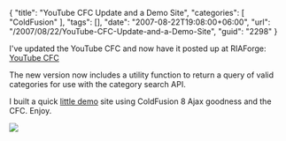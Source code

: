 {
	"title": "YouTube CFC Update and a Demo Site",
	"categories": [
		"ColdFusion"
	],
	"tags": [],
	"date": "2007-08-22T19:08:00+06:00",
	"url": "/2007/08/22/YouTube-CFC-Update-and-a-Demo-Site",
	"guid": "2298"
}

I've updated the YouTube CFC and now have it posted up at RIAForge: <a href="http://youtubecfc.riaforge.org/">YouTube CFC</a>

The new version now includes a utility function to return a query of valid categories for use with the category search API. 

I built a quick <a href="http://www.raymondcamden.com/demos/yt/">little demo</a> site using ColdFusion 8 Ajax goodness and the CFC. Enjoy.

<img src="http://static.raymondcamden.com/images/cfjedi/ytb.png">